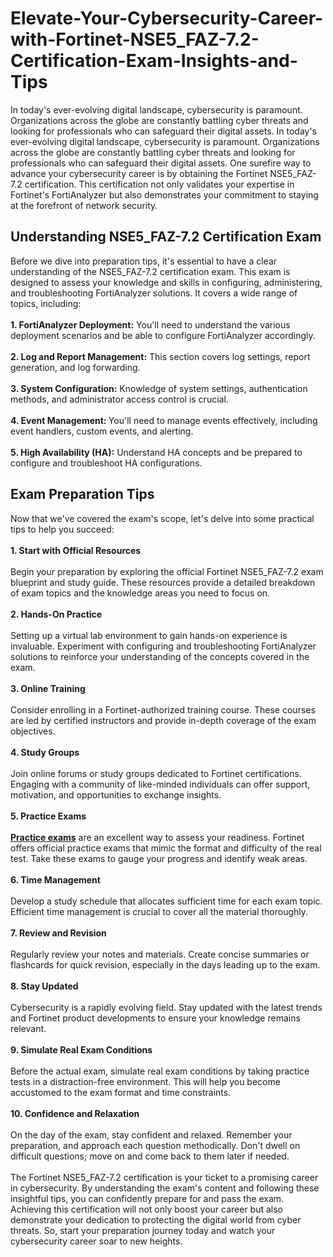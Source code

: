 # Elevate-Your-Cybersecurity-Career-with-Fortinet-NSE5_FAZ-7.2-Certification-Exam-Insights-and-Tips
In today's ever-evolving digital landscape, cybersecurity is paramount. Organizations across the globe are constantly battling cyber threats and looking for professionals who can safeguard their digital assets. 
In today's ever-evolving digital landscape, cybersecurity is paramount. Organizations across the globe are constantly battling cyber threats and looking for professionals who can safeguard their digital assets. One surefire way to advance your cybersecurity career is by obtaining the Fortinet NSE5_FAZ-7.2 certification. This certification not only validates your expertise in Fortinet's FortiAnalyzer but also demonstrates your commitment to staying at the forefront of network security.&nbsp;<br />
<h2>
	Understanding NSE5_FAZ-7.2 Certification Exam
</h2>
Before we dive into preparation tips, it's essential to have a clear understanding of the NSE5_FAZ-7.2 certification exam. This exam is designed to assess your knowledge and skills in configuring, administering, and troubleshooting FortiAnalyzer solutions. It covers a wide range of topics, including:<br />
<br />
<strong>1. FortiAnalyzer Deployment:</strong> You'll need to understand the various deployment scenarios and be able to configure FortiAnalyzer accordingly.<br />
<br />
<strong>2. Log and Report Management:</strong> This section covers log settings, report generation, and log forwarding.<br />
<br />
<strong>3. System Configuration:</strong> Knowledge of system settings, authentication methods, and administrator access control is crucial.<br />
<br />
<strong>4. Event Management: </strong>You'll need to manage events effectively, including event handlers, custom events, and alerting.<br />
<br />
<strong>5. High Availability (HA):</strong> Understand HA concepts and be prepared to configure and troubleshoot HA configurations.<br />
<h2>
	Exam Preparation Tips
</h2>
Now that we've covered the exam's scope, let's delve into some practical tips to help you succeed:<br />
<br />
<strong>1. Start with Official Resources</strong><br />
<br />
Begin your preparation by exploring the official Fortinet NSE5_FAZ-7.2 exam blueprint and study guide. These resources provide a detailed breakdown of exam topics and the knowledge areas you need to focus on.<br />
<br />
<strong>2. Hands-On Practice</strong><br />
<br />
Setting up a virtual lab environment to gain hands-on experience is invaluable. Experiment with configuring and troubleshooting FortiAnalyzer solutions to reinforce your understanding of the concepts covered in the exam.<br />
<br />
<strong>3. Online Training</strong><br />
<br />
Consider enrolling in a Fortinet-authorized training course. These courses are led by certified instructors and provide in-depth coverage of the exam objectives.<br />
<br />
<strong>4. Study Groups</strong><br />
<br />
Join online forums or study groups dedicated to Fortinet certifications. Engaging with a community of like-minded individuals can offer support, motivation, and opportunities to exchange insights.<br />
<br />
<strong>5. Practice Exams</strong><br />
<br />
<strong><a href="https://www.dumpsinfo.com/exam/nse5_faz-7-2/" target="_blank">Practice exams</a></strong> are an excellent way to assess your readiness. Fortinet offers official practice exams that mimic the format and difficulty of the real test. Take these exams to gauge your progress and identify weak areas.<br />
<br />
<strong> 6. Time Management</strong><br />
<br />
Develop a study schedule that allocates sufficient time for each exam topic. Efficient time management is crucial to cover all the material thoroughly.<br />
<br />
<strong>7. Review and Revision</strong><br />
<br />
Regularly review your notes and materials. Create concise summaries or flashcards for quick revision, especially in the days leading up to the exam.<br />
<br />
<strong>8. Stay Updated</strong><br />
<br />
Cybersecurity is a rapidly evolving field. Stay updated with the latest trends and Fortinet product developments to ensure your knowledge remains relevant.<br />
<br />
<strong>9. Simulate Real Exam Conditions</strong><br />
<br />
Before the actual exam, simulate real exam conditions by taking practice tests in a distraction-free environment. This will help you become accustomed to the exam format and time constraints.<br />
<br />
<strong>10. Confidence and Relaxation</strong><br />
<br />
On the day of the exam, stay confident and relaxed. Remember your preparation, and approach each question methodically. Don't dwell on difficult questions; move on and come back to them later if needed.<br />
<br />
The Fortinet NSE5_FAZ-7.2 certification is your ticket to a promising career in cybersecurity. By understanding the exam's content and following these insightful tips, you can confidently prepare for and pass the exam. Achieving this certification will not only boost your career but also demonstrate your dedication to protecting the digital world from cyber threats. So, start your preparation journey today and watch your cybersecurity career soar to new heights.&nbsp;<br />

